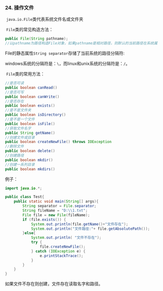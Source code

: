 ### 24. 操作文件

​       `java.io.File`类代表系统文件名或文件夹

​       `File`类的常见构造方法：

```java
public File(String pathname);
//以pathname为路径构造File对象，如果pathname是相对路径，则默认的当前路径在系统属性user.dir中存储
```

​        File的静态属性`String separator`存储了当前系统的路径分隔符:

​        windows系统的分隔符是：`\`，而linux和unix系统的分隔符是：`/`。

​        `File`类的常用方法：

```java
//是否可读
public boolean canRead()
//是否可写
public boolean canWrite()
//是否存在
public boolean exists()
//是不是文件夹
public boolean isDirectory()
//是不是一个文件
public boolean isFile()
//获取文件名字
public String getName()
//创建文件或目录
public boolean createNewFile() throws IOException
//删除文件
public boolean delete()
//创建路径
public boolean mkdir()
//创建一系列目录
public boolean mkdirs()

```

例子：

```java
import java.io.*;

public class Test{
    public static void main(String[] args){
        String separator = File.separator;
        String fileName = "D:\\1.txt";
        File file = new File(fileName);
        if (file.exists()) {
            System.out.println(file.getName()+"文件存在");
            System.out.println("文件路径:"+ file.getAbsolutePath());
        }else{
            System.out.println( "文件不存在");
            try {
                file.createNewFile();
            } catch (IOException e) {
                e.printStackTrace();
            }
        }
    }
}
```

如果文件不存在则创建，文件存在读取名字和路径。

